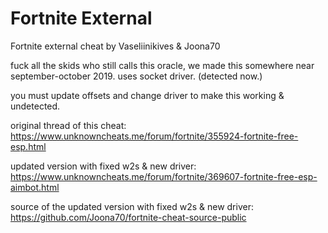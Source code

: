 # Fortnite External
Fortnite external cheat by Vaseliinikives & Joona70

fuck all the skids who still calls this oracle, we made this somewhere near september-october 2019.
uses socket driver. (detected now.)

you must update offsets and change driver to make this working & undetected.

original thread of this cheat: https://www.unknowncheats.me/forum/fortnite/355924-fortnite-free-esp.html

updated version with fixed w2s & new driver: https://www.unknowncheats.me/forum/fortnite/369607-fortnite-free-esp-aimbot.html

source of the updated version with fixed w2s & new driver: https://github.com/Joona70/fortnite-cheat-source-public
